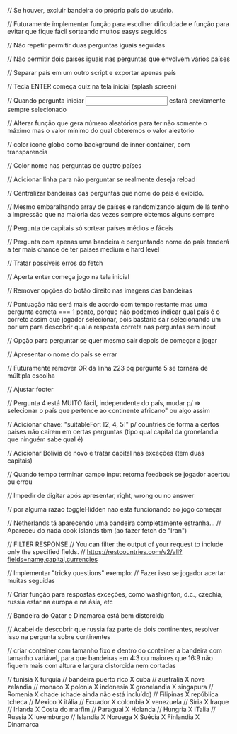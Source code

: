 // Se houver, excluir bandeira do próprio país do usuário.

// Futuramente implementar função para escolher dificuldade e função para evitar que fique fácil sorteando muitos easys seguidos

// Não repetir permitir duas perguntas iguais seguidas

// Não permitir dois países iguais nas perguntas que envolvem vários países

// Separar país em um outro script e exportar apenas país

// Tecla ENTER começa quiz na tela inicial (splash screen)

// Quando pergunta iniciar <input> estará previamente sempre selecionado

// Alterar função que gera número aleatórios para ter não somente o máximo mas o valor mínimo do qual obteremos o valor aleatório

// color icone globo como background de inner container, com transparencia

// Color nome nas perguntas de quatro países

// Adicionar linha para não perguntar se realmente deseja reload

// Centralizar bandeiras das perguntas que nome do país é exibido.

// Mesmo embaralhando array de países e randomizando algum de lá tenho a impressão que na maioria das vezes sempre obtemos alguns sempre

// Pergunta de capitais só sortear países médios e fáceis

// Pergunta com apenas uma bandeira e perguntando nome do país tenderá a ter mais chance de ter países medium e hard level

// Tratar possíveis erros do fetch

// Aperta enter começa jogo na tela inicial

// Remover opções do botão direito nas imagens das bandeiras

// Pontuação não será mais de acordo com tempo restante mas uma pergunta correta === 1 ponto, porque não podemos indicar qual país é o correto assim que jogador selecionar, pois bastaria sair selecionando um por um para descobrir qual a resposta correta nas perguntas sem input

// Opção para perguntar se quer mesmo sair depois de começar a jogar

// Apresentar o nome do país se errar 

// Futuramente remover OR da linha 223 pq pergunta 5 se tornará de múltipla escolha

// Ajustar footer

// Pergunta 4 está MUITO fácil, independente do país, mudar p/ => selecionar o país que pertence ao continente africano" ou algo assim

// Adicionar chave: "suitableFor: [2, 4, 5]" p/ countries de forma a certos países não cairem em certas perguntas (tipo qual capital da gronelandia que ninguém sabe qual é)

// Adicionar Bolivia de novo e tratar capital nas exceções (tem duas capitais)

// Quando tempo terminar campo input retorna feedback se jogador acertou ou errou

// Impedir de digitar após apresentar, right, wrong ou no answer

// por alguma razao toggleHidden nao esta funcionando ao jogo começar

// Netherlands tá aparecendo uma bandeira completamente estranha...
// Apareceu do nada cook islands tbm (ao fazer fetch de "Iran")

// FILTER RESPONSE
// You can filter the output of your request to include only the specified fields.
// https://restcountries.com/v2/all?fields=name,capital,currencies

// Implementar "tricky questions" exemplo:
// Fazer isso se jogador acertar muitas seguidas

// Criar função para respostas exceções, como washignton, d.c., czechia, russia estar na europa e na ásia, etc

// Bandeira do Qatar e Dinamarca está bem distorcida

// Acabei de descobrir que russia faz parte de dois continentes, resolver isso na pergunta sobre continentes

// criar conteiner com tamanho fixo e dentro do conteiner a bandeira com tamanho variável, para que bandeiras em 4:3 ou maiores que 16:9 não fiquem mais com altura e largura distorcida nem cortadas

// tunisia X turquia
// bandeira puerto rico X cuba
// australia X nova zelandia
// monaco X polonia X indonesia X gronelandia X singapura
// Romenia X chade (chade ainda não está incluído)
// Filipinas X república tcheca
// Mexico X itália 
// Ecuador X colombia X venezuela
// Síria X Iraque
// Irlanda X Costa do marfim
// Paraguai X Holanda
// Hungria X ITalia
// Russia X luxemburgo
// Islandia X Noruega X Suécia X Finlandia X Dinamarca
